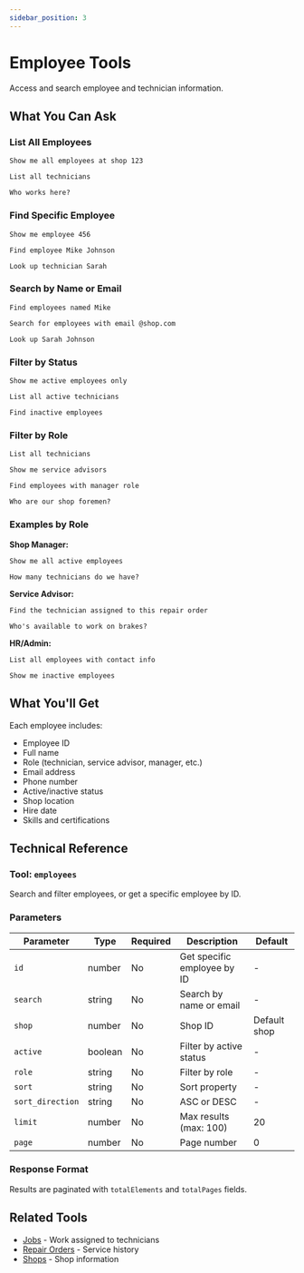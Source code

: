 ```yaml
---
sidebar_position: 3
---
```


# Employee Tools

Access and search employee and technician information.

## What You Can Ask

### List All Employees

```
Show me all employees at shop 123
```

```
List all technicians
```

```
Who works here?
```

### Find Specific Employee

```
Show me employee 456
```

```
Find employee Mike Johnson
```

```
Look up technician Sarah
```

### Search by Name or Email

```
Find employees named Mike
```

```
Search for employees with email @shop.com
```

```
Look up Sarah Johnson
```

### Filter by Status

```
Show me active employees only
```

```
List all active technicians
```

```
Find inactive employees
```

### Filter by Role

```
List all technicians
```

```
Show me service advisors
```

```
Find employees with manager role
```

```
Who are our shop foremen?
```

### Examples by Role

**Shop Manager:**
```
Show me all active employees
```

```
How many technicians do we have?
```

**Service Advisor:**
```
Find the technician assigned to this repair order
```

```
Who's available to work on brakes?
```

**HR/Admin:**
```
List all employees with contact info
```

```
Show me inactive employees
```

## What You'll Get

Each employee includes:
- Employee ID
- Full name
- Role (technician, service advisor, manager, etc.)
- Email address
- Phone number
- Active/inactive status
- Shop location
- Hire date
- Skills and certifications

## Technical Reference

### Tool: `employees`

Search and filter employees, or get a specific employee by ID.

### Parameters

| Parameter | Type | Required | Description | Default |
|-----------|------|----------|-------------|---------|
| `id` | number | No | Get specific employee by ID | - |
| `search` | string | No | Search by name or email | - |
| `shop` | number | No | Shop ID | Default shop |
| `active` | boolean | No | Filter by active status | - |
| `role` | string | No | Filter by role | - |
| `sort` | string | No | Sort property | - |
| `sort_direction` | string | No | ASC or DESC | - |
| `limit` | number | No | Max results (max: 100) | 20 |
| `page` | number | No | Page number | 0 |

### Response Format

Results are paginated with `totalElements` and `totalPages` fields.

## Related Tools

- [Jobs](./jobs.md) - Work assigned to technicians
- [Repair Orders](./repair-orders.md) - Service history
- [Shops](./shops.md) - Shop information
